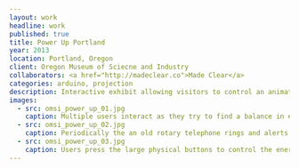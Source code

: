 ```yaml
---
layout: work
headline: work
published: true
title: Power Up Portland
year: 2013
location: Portland, Oregon
client: Oregon Museum of Sciecne and Industry
collaborators: <a href="http://madeclear.co">Made Clear</a>
categories: arduino, projection
description: Interactive exhibit allowing visitors to control an animated power plant with physical controls
images:
  - src: omsi_power_up_01.jpg
    caption: Multiple users interact as they try to find a balance in energy consumtion
  - src: omsi_power_up_02.jpg
    caption: Periodically the an old rotary telephone rings and alerts visitors that conditions have changed and new challenges in energy consumption have started
  - src: omsi_power_up_03.jpg
    caption: Users press the large physical buttons to control the energy sources
---
```

